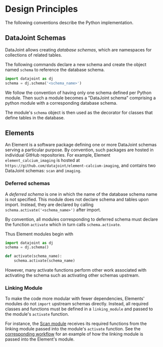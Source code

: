# Design Principles

The following conventions describe the Python implementation. 

## DataJoint Schemas

DataJoint allows creating _database schemas_, which are namespaces for collections of related tables.

The following commands declare a new schema and create the object named `schema` to reference the database schema.

```python
import datajoint as dj
schema = dj.schema('<schema_name>')
```

We follow the convention of having only one schema defined per Python module.
Then such a module becomes a "DataJoint schema" comprising a python module with a corresponding database schema.

The module's `schema` object is then used as the decorator for classes that define tables in the database.

## Elements

An Element is a software package defining one or more DataJoint schemas serving a particular purpose.
By convention, such packages are hosted in individual GitHub repositories.
For example, Element `element_calcium_imaging` is hosted at `https://github.com/datajoint/element-calcium-imaging`,
and contains two DataJoint schemas: `scan` and `imaging`.

### Deferred schemas

A _deferred schema_ is one in which the name of the database schema name is not specified.
This module does not declare schema and tables upon import.
Instead, they are declared by calling `schema.activate('<schema_name>')` after import.

By convention, all modules corresponding to deferred schema must declare the function `activate` which in turn calls `schema.activate`.

Thus Element modules begin with

```python
import datajoint as dj
schema = dj.schema()

def activate(schema_name):
	schema.activate(schema_name)
```

However, many activate functions perform other work associated with activating the schema such as activating other schemas upstream.

### Linking Module

To make the code more modular with fewer dependencies, Elements' modules do not `import` upstream schemas directly. 
Instead, all required classes and functions must be defined in a `linking_module` and passed to the module's `activate` function.

For instance, the [Scan module](https://github.com/datajoint/element-calcium-imaging/blob/main/element_calcium_imaging/scan.py) receives
its required functions from the linking module passed into the module's `activate` function.
See the [corresponding workflow](https://github.com/datajoint/workflow-calcium-imaging/blob/main/workflow_calcium_imaging/pipeline.py) for an example of how the linking module is passed into the Element's module.
